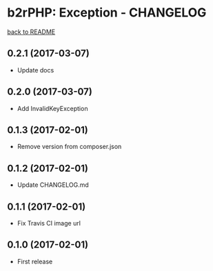 b2rPHP: Exception - CHANGELOG
=============================

[back to README](README.md)

0.2.1 (2017-03-07)
--------------------
- Update docs

0.2.0 (2017-03-07)
--------------------
- Add InvalidKeyException

0.1.3 (2017-02-01)
--------------------
- Remove version from composer.json

0.1.2 (2017-02-01)
--------------------
- Update CHANGELOG.md

0.1.1 (2017-02-01)
--------------------
- Fix Travis CI image url

0.1.0 (2017-02-01)
--------------------
- First release
